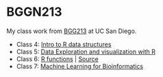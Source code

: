 # BGGN213

My class work from [BGG213](https://bioboot.github.io/bggn213_F24/) at UC San Diego.

- Class 4: [Intro to R data structures](https://github.com/vanferav/bggn213_github/tree/main/Class04)
- Class 5: [Data Exploration and visualization with R](https://github.com/vanferav/bggn213_github/tree/main/Class05)
- Class 6: [R functions](https://github.com/vanferav/bggn213_github/tree/main/Class%2006) | [Source](https://github.com/vanferav/bggn213_github/blob/main/Class%2006/Class%2006.qmd)
- Class 7: [Machine Learning for Bioinformatics](https://github.com/vanferav/bggn213_github/tree/main/Class%2007)


